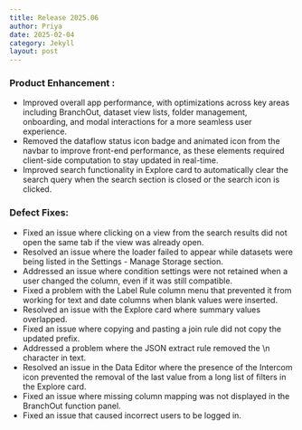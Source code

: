 ```yaml
---
title: Release 2025.06
author: Priya
date: 2025-02-04
category: Jekyll
layout: post
---
```

### Product Enhancement :
* Improved overall app performance, with optimizations across key areas including BranchOut, dataset view lists, folder management, onboarding, and modal interactions for a more seamless user experience.
* Removed the dataflow status icon badge and animated icon from the navbar to improve front-end performance, as these elements required client-side computation to stay updated in real-time.
* Improved search functionality in Explore card to automatically clear the search query when the search section is closed or the search icon is clicked.

### Defect Fixes:
* Fixed an issue where clicking on a view from the search results did not open the same tab if the view was already open.
* Resolved an issue where the loader failed to appear while datasets were being listed in the Settings - Manage Storage section.
* Addressed an issue where condition settings were not retained when a user changed the column, even if it was still compatible.
* Fixed a problem with the Label Rule column menu that prevented it from working for text and date columns when blank values were inserted.
* Resolved an issue with the Explore card where summary values overlapped.
* Fixed an issue where copying and pasting a join rule did not copy the updated prefix.
* Addressed a problem where the JSON extract rule removed the \n character in text.
* Resolved an issue in the Data Editor where the presence of the Intercom icon prevented the removal of the last value from a long list of filters in the Explore card.
* Fixed an issue where missing column mapping was not displayed in the BranchOut function panel.
* Fixed an issue that caused incorrect users to be logged in.

